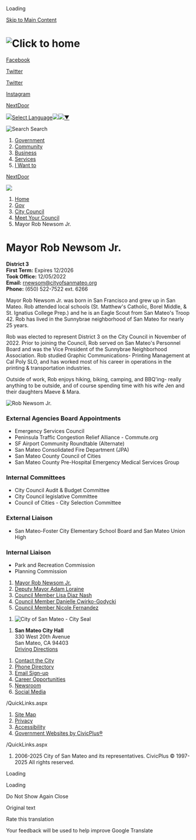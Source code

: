 Loading

[Skip to Main Content](https://www.cityofsanmateo.org/2849/Mayor-Rob-Newsom-Jr/)

# ![Click to home](https://www.cityofsanmateo.org/ImageRepository/Document?documentID=58789)

[Facebook](https://www.facebook.com/cityofsanmateo)

[Twitter](https://www.x.com/CityofSanMateo)

[Twitter](https://www.youtube.com/channel/UCtQV2ZVAgoV6smi6kWfQU8A)

[Instagram](https://www.instagram.com/cityofsanmateo)

[NextDoor](https://nextdoor.com/city/san-mateo--ca)

![](https://www.google.com/images/cleardot.gif)[Select Language![](https://www.google.com/images/cleardot.gif)​![](https://www.google.com/images/cleardot.gif)▼](https://www.cityofsanmateo.org/2849/Mayor-Rob-Newsom-Jr)

![Search](https://www.cityofsanmateo.org/ImageRepository/Document?documentID=58809) Search

1. [Government](https://www.cityofsanmateo.org/3413/Government)
2. [Community](https://www.cityofsanmateo.org/57/Community)
3. [Business](https://www.cityofsanmateo.org/3456/Business)
4. [Services](https://www.cityofsanmateo.org/3424/Services)
5. [I Want to](https://www.cityofsanmateo.org/88/I-Want-to)

[NextDoor](https://www.cityofsanmateo.org)

![](https://www.cityofsanmateo.org/ImageRepository/Document?documentID=59034)

1. [Home](https://www.cityofsanmateo.org)
2. [Gov](https://www.cityofsanmateo.org/3413/Gov)
3. [City Council](https://www.cityofsanmateo.org/55/City-Council)
4. [Meet Your Council](https://www.cityofsanmateo.org/166/Meet-Your-Council)
5. Mayor Rob Newsom Jr.

# Mayor Rob Newsom Jr.

**District 3**  
**First Term:** Expires 12/2026  
**Took Office:** 12/05/2022  
**Email:** [rnewsom@cityofsanmateo.org](mailto:rnewsom@cityofsanmateo.org)  
**Phone:** (650) 522-7522 ext. 6266

Mayor Rob Newsom Jr. was born in San Francisco and grew up in San Mateo. Rob attended local schools (St. Matthew's Catholic, Borel Middle, &amp; St. Ignatius College Prep.) and he is an Eagle Scout from San Mateo's Troop 42. Rob has lived in the Sunnybrae neighborhood of San Mateo for nearly 25 years. 

Rob was elected to represent District 3 on the City Council in November of 2022. Prior to joining the Council, Rob served on San Mateo's Personnel Board and was the Vice President of the Sunnybrae Neighborhood Association. Rob studied Graphic Communications- Printing Management at Cal Poly SLO, and has worked most of his career in operations in the printing &amp; transportation industries. 

Outside of work, Rob enjoys hiking, biking, camping, and BBQ'ing- really anything to be outside, and of course spending time with his wife Jen and their daughters Maeve &amp; Mara. 

![Rob Newsom Jr.](https://www.cityofsanmateo.org/ImageRepository/Document?documentID=89974 "Rob Newsom Jr.")

### External Agencies Board Appointments

- Emergency Services Council
- Peninsula Traffic Congestion Relief Alliance - Commute.org
- SF Airport Community Roundtable (Alternate)
- San Mateo Consolidated Fire Department (JPA)
- San Mateo County Council of Cities
- San Mateo County Pre-Hospital Emergency Medical Services Group

### Internal Committees

- City Council Audit &amp; Budget Committee
- City Council legislative Committee
- Council of Cities - City Selection Committee

### External Liaison

- San Mateo-Foster City Elementary School Board and San Mateo Union High

### Internal Liaison

- Park and Recreation Commission
- Planning Commission

<!--THE END-->

1. [Mayor Rob Newsom Jr.](https://www.cityofsanmateo.org/2849/Mayor-Rob-Newsom-Jr)
2. [Deputy Mayor Adam Loraine](https://www.cityofsanmateo.org/3121/Deputy-Mayor-Adam-Loraine)
3. [Council Member Lisa Diaz Nash](https://www.cityofsanmateo.org/2940/Council-Member-Lisa-Diaz-Nash)
4. [Council Member Danielle Cwirko-Godycki](https://www.cityofsanmateo.org/3762/Council-Member-Danielle-Cwirko-Godycki)
5. [Council Member Nicole Fernandez](https://www.cityofsanmateo.org/4160/Council-Member-Nicole-Fernandez)

<!--THE END-->

1. ![City of San Mateo - City Seal](https://www.cityofsanmateo.org/ImageRepository/Document?documentID=79010 "City of San Mateo - City Seal")

<!--THE END-->

1. **San Mateo City Hall**  
   330 West 20th Avenue  
   San Mateo, CA 94403  
   [Driving Directions](https://goo.gl/maps/fX48rtz8RZyfzkbSA)

<!--THE END-->

1. [Contact the City](https://www.cityofsanmateo.org/1186/Contact-the-City)
2. [Phone Directory](https://www.cityofsanmateo.org/directory.aspx)
3. [Email Sign-up](https://www.cityofsanmateo.org/4707)
4. [Career Opportunities](https://www.cityofsanmateo.org/133/Career-Opportunities)
5. [Newsroom](https://www.cityofsanmateo.org/4086)
6. [Social Media](https://www.cityofsanmateo.org/2729/Social-Media-Mobile-Apps)

/QuickLinks.aspx

1. [Site Map](https://www.cityofsanmateo.org/sitemap)
2. [Privacy](https://www.cityofsanmateo.org/652/Privacy-Policy)
3. [Accessibility](https://www.cityofsanmateo.org/accessibility)
4. [Government Websites by CivicPlus®](https://civicplus.com/referral)

/QuickLinks.aspx

1. 2006-2025 City of San Mateo and its representatives. CivicPlus © 1997-2025 All rights reserved.

Loading

Loading

Do Not Show Again Close

Original text

Rate this translation

Your feedback will be used to help improve Google Translate
